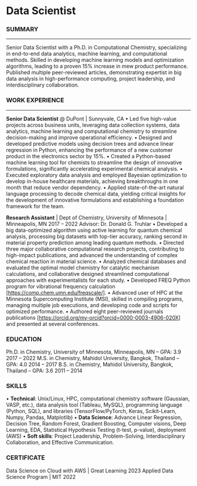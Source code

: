 # Data Scientist  

### SUMMARY
-----------
Senior Data Scientist with a Ph.D. in Computational Chemistry, specializing in end-to-end data analytics, machine learning, and computational methods. Skilled in developing machine learning models and optimization algorithms, leading to a proven 15% increase in mew product performance. Published multiple peer-reviewed articles, demonstrating expertist in big data analysis in high-performance computing, project leadership, and interdisciplinary collaboration.

### WORK EXPERIENCE
-----------
**Senior Data Scientist** @ DuPont | Sunnyvale, CA
•	Led five high-value projects across business units, leveraging data collection systems, data analytics, machine learning and computational chemistry to streamline decision-making and improve operational efficiency.
•	Designed and developed predictive models using decision trees and advance linear regression in Python, enhancing the performance of a new customer product in the electronics sector by 15%.
•	Created a Python-based machine learning tool for chemists to streamline the design of innovative formulations, significantly accelerating experimental chemical analysis.
•	Executed exploratory data analysis and employed Bayesian optimization to develop in-house healthcare materials, achieving breakthroughs in one month that reduce vendor dependency.
•	Applied state-of-the-art natural language processing to decode chemical data, yielding critical insights for the development of innovative formulations and establishing a foundation framework for the team.

**Research Assistant** | Dept of Chemistry, University of Minnesota | Minneapolis, MN	2017 – 2022
Advisor: Dr. Donald G. Truhlar
•	Developed a big data-optimized algorithm using active learning for quantum chemical analysis, processing big datasets with top-tier accuracy, ranking second in material property prediction among leading quantum methods.
•	Directed three major collaborative computational research projects, contributing to high-impact publications, and advanced the understanding of complex chemical reaction in material science.
•	Analyzed chemical databases and evaluated the optimal model chemistry for catalytic mechanism calculations, and collaborative designed streamlined computational approaches with experimentalists for each study.
•	Developed FREQ Python program for vibrational frequency calculation [https://comp.chem.umn.edu/freqscale/].
•	Advanced user of HPC at the Minnesota Supercomputing Institute (MSI), skilled in compiling programs, managing multiple job executions, and developing code and scripts for optimized performance.
•	Authored eight peer-reviewed journals publications [https://orcid.org/my-orcid?orcid=0000-0003-4906-020X] and presented at several conferences.

### EDUCATION
Ph.D. in Chemistry, University of Minnesota, Minneapolis, MN – GPA: 3.9	 2017 – 2022
M.S. in Chemistry, Mahidol University, Bangkok, Thailand – GPA: 4.0	2014 – 2017
B.S. in Chemistry, Mahidol University, Bangkok, Thailand – GPA: 3.6	2011 – 2014

### SKILLS 
•	**Technical**: Unix/Linux, HPC, computational chemistry software (Gaussian, VASP, etc.), data analysis tool (Tableau, MySQL), programming language (Python, SQL), and libraries (TensorFlow/PyTorch, Keras, Scikit-Learn, Numpy, Pandas, Matplotlib)
•	**Data Science**: Advance Linear Regression, Decision Tree, Random Forest, Gradient Boosting, Computer visions, Deep Learning, EDA, Statistical Hypothesis Testing (t-test, p-value), deployment (AWS)
•	**Soft skills**: Project Leadership, Problem-Solving, Interdisciplinary Collaboration, and Effective Communication.  

### CERTIFICATE 
Data Science on Cloud with AWS | Great Learning					     		    2023
Applied Data Science Program | MIT					       		      		    2022







